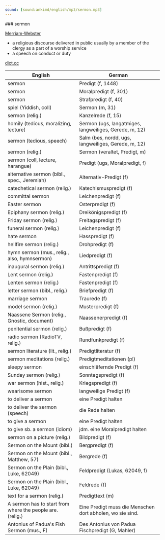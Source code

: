 ```yaml
---
sound: [sound:ankimd/english/mp3/sermon.mp3]
---
```


\### sermon

[Merriam-Webster](https://www.merriam-webster.com/dictionary/sermon)

- a religious discourse delivered in public usually by a member of the clergy as a part of a worship service
- a speech on conduct or duty

[dict.cc](https://www.dict.cc/sermon)

| English        | German       |
| -------------- | ------------ |
| sermon | Predigt (f, 1448) |
| sermon | Moralpredigt (f, 301) |
| sermon | Strafpredigt (f, 40) |
| spiel (Yiddish, coll) | Sermon (m, 31) |
| sermon (relig.) | Kanzelrede (f, 15) |
| homily (tedious, moralizing, lecture) | Sermon (ugs, langatmiges, langweiliges, Gerede, m, 12) |
| sermon (tedious, speech) | Salm (bes, nordd, ugs, langweiliges, Gerede, m, 12) |
| sermon (relig.) | Sermon (veraltet, Predigt, m) |
| sermon (coll, lecture, harangue) | Predigt (ugs, Moralpredigt, f) |
| alternative sermon (bibl., spec., Jeremiah) | Alternativ-Predigt (f) |
| catechetical sermon (relig.) | Katechismuspredigt (f) |
| committal sermon | Leichenpredigt (f) |
| Easter sermon | Osterpredigt (f) |
| Epiphany sermon (relig.) | Dreikönigspredigt (f) |
| Friday sermon (relig.) | Freitagspredigt (f) |
| funeral sermon (relig.) | Leichenpredigt (f) |
| hate sermon | Hasspredigt (f) |
| hellfire sermon (relig.) | Drohpredigt (f) |
| hymn sermon (mus., relig., also, hymnsermon) | Liedpredigt (f) |
| inaugural sermon (relig.) | Antrittspredigt (f) |
| Lent sermon (relig.) | Fastenpredigt (f) |
| Lenten sermon (relig.) | Fastenpredigt (f) |
| letter sermon (bibl., relig.) | Briefpredigt (f) |
| marriage sermon | Traurede (f) |
| model sermon (relig.) | Musterpredigt (f) |
| Naassene Sermon (relig., Gnostic, document) | Naassenerpredigt (f) |
| penitential sermon (relig.) | Bußpredigt (f) |
| radio sermon (RadioTV, relig.) | Rundfunkpredigt (f) |
| sermon literature (lit., relig.) | Predigtliteratur (f) |
| sermon meditations (relig.) | Predigtmeditationen (pl) |
| sleepy sermon | einschläfernde Predigt (f) |
| Sunday sermon (relig.) | Sonntagspredigt (f) |
| war sermon (hist., relig.) | Kriegspredigt (f) |
| wearisome sermon | langweilige Predigt (f) |
| to deliver a sermon | eine Predigt halten |
| to deliver the sermon (speech) | die Rede halten |
| to give a sermon | eine Predigt halten |
| to give sb. a sermon (idiom) | jdm. eine Moralpredigt halten |
| sermon on a picture (relig.) | Bildpredigt (f) |
| Sermon on the Mount (bibl.) | Bergpredigt (f) |
| Sermon on the Mount (bibl., Matthew, 57) | Bergrede (f) |
| Sermon on the Plain (bibl., Luke, 62049) | Feldpredigt (Lukas, 62049, f) |
| Sermon on the Plain (bibl., Luke, 62049) | Feldrede (f) |
| text for a sermon (relig.) | Predigttext (m) |
| A sermon has to start from where the people are. (relig.) | Eine Predigt muss die Menschen dort abholen, wo sie sind. |
| Antonius of Padua's Fish Sermon (mus., F) | Des Antonius von Padua Fischpredigt (G, Mahler) |
